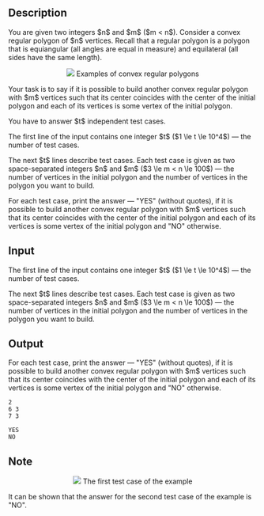 ## Description

<div><p>You are given two integers $n$ and $m$ ($m &lt; n$). Consider a <span class="tex-font-style-bf">convex</span> regular polygon of $n$ vertices. Recall that a regular polygon is a polygon that is equiangular (all angles are equal in measure) and equilateral (all sides have the same length).</p><center> <img class="tex-graphics" src="file://7tIu41GZ.png" style="max-width: 100.0%;max-height: 100.0%;"> Examples of convex regular polygons </center><p>Your task is to say if it is possible to build another <span class="tex-font-style-bf">convex</span> regular polygon with $m$ vertices such that its center coincides with the center of the initial polygon and each of its vertices is some vertex of the initial polygon.</p><p>You have to answer $t$ independent test cases.</p></div><div class="input-specification"><p>The first line of the input contains one integer $t$ ($1 \le t \le 10^4$) — the number of test cases.</p><p>The next $t$ lines describe test cases. Each test case is given as two space-separated integers $n$ and $m$ ($3 \le m &lt; n \le 100$) — the number of vertices in the initial polygon and the number of vertices in the polygon you want to build.</p></div><div class="output-specification"><p>For each test case, print the answer — "<span class="tex-font-style-tt">YES</span>" (without quotes), if it is possible to build another <span class="tex-font-style-bf">convex</span> regular polygon with $m$ vertices such that its center coincides with the center of the initial polygon and each of its vertices is some vertex of the initial polygon and "<span class="tex-font-style-tt">NO</span>" otherwise.</p></div>

## Input

<p>The first line of the input contains one integer $t$ ($1 \le t \le 10^4$) — the number of test cases.</p><p>The next $t$ lines describe test cases. Each test case is given as two space-separated integers $n$ and $m$ ($3 \le m &lt; n \le 100$) — the number of vertices in the initial polygon and the number of vertices in the polygon you want to build.</p>

## Output

<p>For each test case, print the answer — "<span class="tex-font-style-tt">YES</span>" (without quotes), if it is possible to build another <span class="tex-font-style-bf">convex</span> regular polygon with $m$ vertices such that its center coincides with the center of the initial polygon and each of its vertices is some vertex of the initial polygon and "<span class="tex-font-style-tt">NO</span>" otherwise.</p>





```input1
2
6 3
7 3
```




```output1
YES
NO
```



## Note

<center> <img class="tex-graphics" src="file://bBIIcpgT.png" style="max-width: 100.0%;max-height: 100.0%;"> The first test case of the example </center><p>It can be shown that the answer for the second test case of the example is "<span class="tex-font-style-tt">NO</span>".</p>
